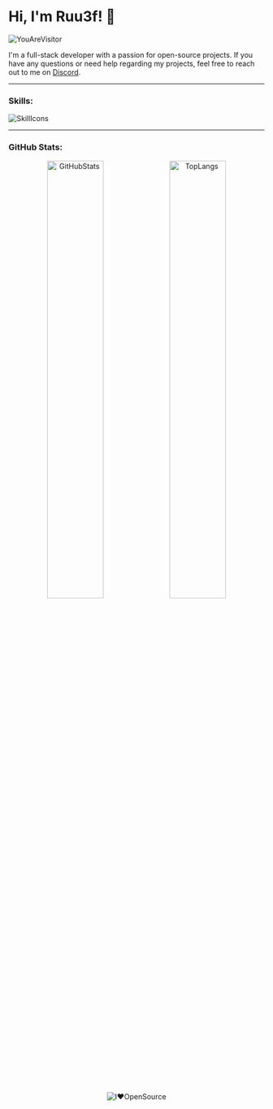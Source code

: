 # Hi, I'm Ruu3f! 👋

![YouAreVisitor](https://komarev.com/ghpvc/?username=Ruu3f&label=You+Are+Visitor&color=blueviolet&style=for-the-badge)

I'm a full-stack developer with a passion for open-source projects. If you have any questions or need help regarding my projects, feel free to reach out to me on [Discord](https://discord.gg/XH6pUGkwRr).

---

### Skills:

![SkillIcons](https://skillicons.dev/icons?i=py,js,html,css,github,git,vscode,discord,bots,workers,cloudflare,regex)

---

### GitHub Stats:

<div align="center">
  <p>
    <img width="47%" src="https://github-readme-stats.vercel.app/api?username=Ruu3f&show_icons=true&title_color=blueviolet&bg_color=000&icon_color=blueviolet&hide_border=true&text_color=AFE1AF" alt="GitHubStats" />
    <img width="47%" src="https://github-readme-stats.vercel.app/api/top-langs/?username=Ruu3f&layout=compact&show_icons=true&title_color=blueviolet&bg_color=000&icon_color=blueviolet&hide_border=true&text_color=AFE1AF&card_width=400" alt="TopLangs" />
    <img src="https://img.shields.io/badge/I%20%E2%9D%A4%EF%B8%8F%20Open%20Source-blueviolet" alt="I❤️OpenSource" />
  </p>
</div>